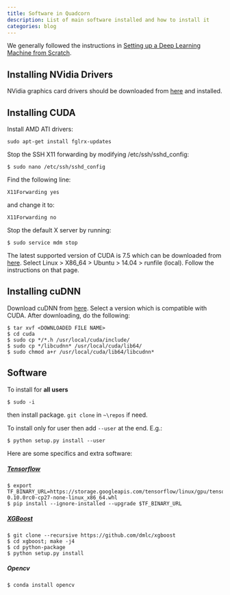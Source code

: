 ```yaml
---
title: Software in Quadcorn
description: List of main software installed and how to install it
categories: blog
---
```



We generally followed the instructions in [Setting up a Deep Learning Machine from Scratch](https://github.com/saiprashanths/dl-setup).


## Installing NVidia Drivers 

NVidia graphics card drivers should be downloaded from [here](http://www.geforce.com/drivers/results/105343) and installed.

## Installing CUDA

Install AMD ATI drivers:
```
sudo apt-get install fglrx-updates
```

Stop the SSH X11 forwarding by modifying /etc/ssh/sshd_config:

```
$ sudo nano /etc/ssh/sshd_config
```
Find the following line:

```
X11Forwarding yes
```

and change it to:

```
X11Forwarding no
```
Stop the default X server by running:

```
$ sudo service mdm stop
```

The latest supported version of CUDA is 7.5 which can be downloaded from [here](https://developer.nvidia.com/cuda-downloads). Select Linux > X86_64 > Ubuntu > 14.04 > runfile (local). Follow the instructions on that page.

## Installing cuDNN

Download cuDNN from [here](https://developer.nvidia.com/cudnn). Select a version which is compatible with CUDA. After downloading, do the following:

```
$ tar xvf <DOWNLOADED FILE NAME>
$ cd cuda
$ sudo cp */*.h /usr/local/cuda/include/
$ sudo cp */libcudnn* /usr/local/cuda/lib64/
$ sudo chmod a+r /usr/local/cuda/lib64/libcudnn*
```

## Software

To install for **all users**

```
$ sudo -i
```
then install package. `git clone` in `~\repos` if need.


To install only for user then add `--user` at the end. E.g.:

```
$ python setup.py install --user
```

Here are some specifics and extra software:


##### [Tensorflow](https://www.tensorflow.org/versions/r0.10/get_started/os_setup.html#using-pip)

```
$ export TF_BINARY_URL=https://storage.googleapis.com/tensorflow/linux/gpu/tensorflow-0.10.0rc0-cp27-none-linux_x86_64.whl
$ pip install --ignore-installed --upgrade $TF_BINARY_URL
```

##### [XGBoost](https://xgboost.readthedocs.io/en/latest/build.html#building-on-ubuntu-debian)

```
$ git clone --recursive https://github.com/dmlc/xgboost
$ cd xgboost; make -j4
$ cd python-package
$ python setup.py install
```


##### Opencv 

```
$ conda install opencv
```


